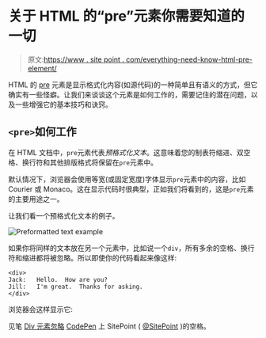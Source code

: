 # 关于 HTML 的“pre”元素你需要知道的一切

> 原文:[https://www . site point . com/everything-need-know-html-pre-element/](https://www.sitepoint.com/everything-need-know-html-pre-element/)

HTML 的 [pre](https://reference.sitepoint.com/html/pre) 元素是显示格式化内容(如源代码)的一种简单且有语义的方式，但它确实有一些怪癖。让我们来谈谈这个元素是如何工作的，需要记住的潜在问题，以及一些增强它的基本技巧和诀窍。

## `<pre>`如何工作

在 HTML 文档中，`pre`元素代表*预格式化文本*。这意味着您的制表符缩进、双空格、换行符和其他排版格式将保留在`pre`元素中。

默认情况下，浏览器会使用等宽(或固定宽度)字体显示`pre`元素中的内容，比如 Courier 或 Monaco。这在显示代码时很典型，正如我们将看到的，这是`pre`元素的主要用途之一。

让我们看一个预格式化文本的例子。

![Preformatted text example](../Images/eee023462699f89daf88625948166acb.png)

如果你将同样的文本放在另一个元素中，比如说一个`div`，所有多余的空格、换行符和缩进都将被忽略。所以即使你的代码看起来像这样:

```
<div>
Jack:   Hello.  How are you?
Jill:   I'm great.  Thanks for asking.
</div>
```

浏览器会这样显示它:

见笔 [Div 元素忽略](http://codepen.io/SitePoint/pen/rzGpo/) [CodePen](http://codepen.io) 上 SitePoint ( [@SitePoint](http://codepen.io/SitePoint) )的空格。